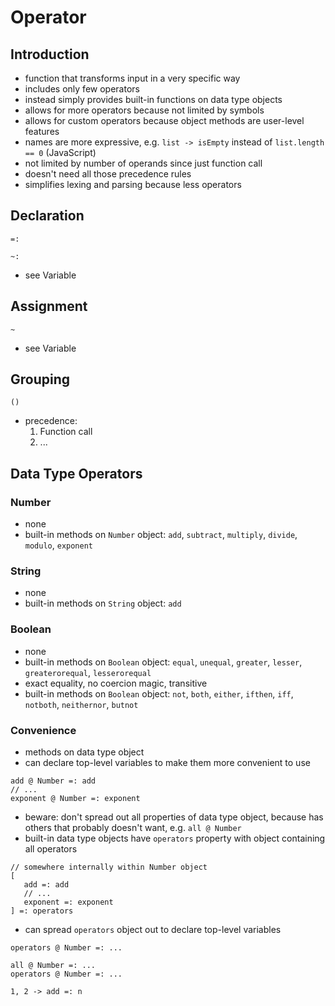 # Operator



## Introduction

- function that transforms input in a very specific way
- includes only few operators
- instead simply provides built-in functions on data type objects
- allows for more operators because not limited by symbols
- allows for custom operators because object methods are user-level features
- names are more expressive, e.g. `list -> isEmpty` instead of `list.length == 0` (JavaScript)
- not limited by number of operands since just function call
- doesn't need all those precedence rules
- simplifies lexing and parsing because less operators
<!-- todo: consider if letter function names don't get too messy even in simple chained operations

```js
(2 + 3) * 4
```

by default

```
(2, 3 -> add @ Number), 4 -> multiply @ Number
```

after declaring top-level variables

```
(2, 3 -> add), 4 -> multiply
```

after declaring top-level variables with names of common symbols

```
(2, 3 -> +), 4 -> *
```

maybe after all does need functions that allow to declare prefix, infix, postfix?
-->



## Declaration

```
=:
```

```
~:
```

- see Variable



## Assignment

```
~
```

- see Variable



## Grouping

```
()
```

<!-- todo: how to do nested operations, e.g. 5 + 3*2 - 2 -->
- precedence:
    1. Function call
    2. ...



## Data Type Operators

### Number

- none
- built-in methods on `Number` object: `add`, `subtract`, `multiply`, `divide`, `modulo`, `exponent`

### String

- none
- built-in methods on `String` object: `add`

### Boolean

- none
- built-in methods on `Boolean` object: `equal`, `unequal`, `greater`, `lesser`, `greaterorequal`, `lesserorequal`
- exact equality, no coercion magic, transitive
- built-in methods on `Boolean` object: `not`, `both`, `either`, `ifthen`, `iff`, `notboth`, `neithernor`, `butnot`

### Convenience

- methods on data type object
- can declare top-level variables to make them more convenient to use

```
add @ Number =: add
// ...
exponent @ Number =: exponent
```

- beware: don't spread out all properties of data type object, because has others that probably doesn't want, e.g. `all @ Number`
- built-in data type objects have `operators` property with object containing all operators
<!-- todo: consider more such objects with alternative names, e.g. `plus`, ..., `power`, etc. or `+`, ..., `^`, etc. -->

```
// somewhere internally within Number object
[
   add =: add
   // ...
   exponent =: exponent
] =: operators
```

- can spread `operators` object out to declare top-level variables

```
operators @ Number =: ...
```

```
all @ Number =: ...
operators @ Number =: ...

1, 2 -> add =: n
```